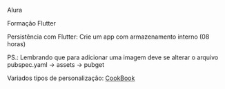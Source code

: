 Alura

Formação Flutter</br>

Persistência com Flutter: Crie um app com armazenamento interno (08 horas)</br>

PS.: Lembrando que para adicionar uma imagem deve se alterar o arquivo pubspec.yaml -> assets -> pubget

Variados tipos de personalização: [CookBook](https://flutter.dev/docs/cookbook)</br>
